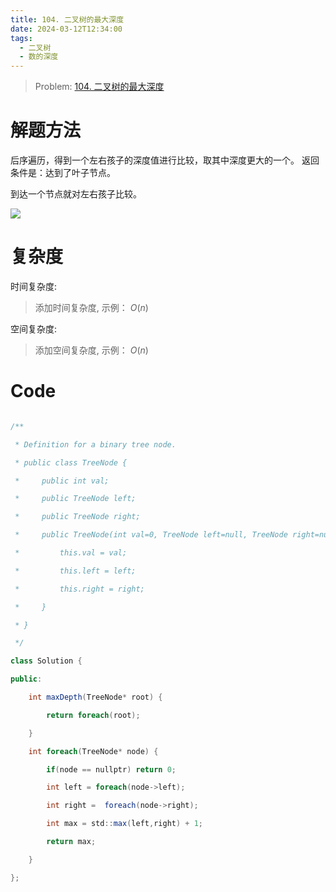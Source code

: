 ```yaml
---
title: 104. 二叉树的最大深度
date: 2024-03-12T12:34:00
tags:
  - 二叉树
  - 数的深度
---
```



  > Problem: [104. 二叉树的最大深度](https://leetcode.cn/problems/maximum-depth-of-binary-tree/description/)

  

# 解题方法

后序遍历，得到一个左右孩子的深度值进行比较，取其中深度更大的一个。
返回条件是：达到了叶子节点。

到达一个节点就对左右孩子比较。

![](_images/60228FE6FE3C07CDC33B91B7A1006433.jpg)


# 复杂度

  

时间复杂度:

> 添加时间复杂度, 示例： $O(n)$

  

空间复杂度:

> 添加空间复杂度, 示例： $O(n)$

  
  
  

# Code

```C# []

/**

 * Definition for a binary tree node.

 * public class TreeNode {

 *     public int val;

 *     public TreeNode left;

 *     public TreeNode right;

 *     public TreeNode(int val=0, TreeNode left=null, TreeNode right=null) {

 *         this.val = val;

 *         this.left = left;

 *         this.right = right;

 *     }

 * }

 */

class Solution {

public:

    int maxDepth(TreeNode* root) {

        return foreach(root);

    }

    int foreach(TreeNode* node) {

        if(node == nullptr) return 0;

        int left = foreach(node->left);

        int right =  foreach(node->right);

        int max = std::max(left,right) + 1;

        return max;

    }

};
```